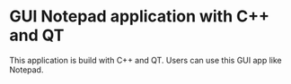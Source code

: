 # GUI Notepad application with C++ and QT

This application is build with C++ and QT. Users can use this GUI app like Notepad.
![Alt text](./static/notepad.png)
